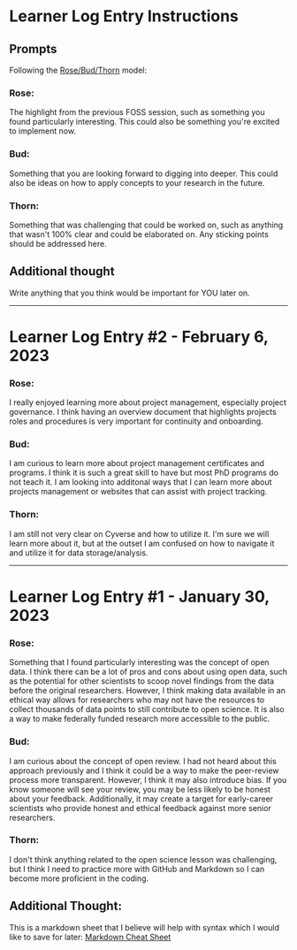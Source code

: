 # Learner Log Entry Instructions

## Prompts
Following the [Rose/Bud/Thorn](https://www.panoramaed.com/blog/rose-bud-thorn-activity-and-worksheet#:~:text=%22Rose%2C%20Bud%2C%20Thorn%22%20is%20a%20mindful%20design%2D,day%2C%20week%2C%20or%20month.) model:

### Rose:
The highlight from the previous FOSS session, such as something you found particularly interesting. This could also be something you're excited to implement now.

### Bud: 
Something that you are looking forward to digging into deeper. This could also be ideas on how to apply concepts to your research in the future. 

### Thorn: 
Something that was challenging that could be worked on, such as anything that wasn't 100% clear and could be elaborated on. Any sticking points should be addressed here. 

## Additional thought
Write anything that you think would be important for YOU later on.

---

# Learner Log Entry #2 - February 6, 2023

### Rose: 
I really enjoyed learning more about project management, especially project governance. I think having an overview document that highlights projects roles and procedures is very important for continuity and onboarding.

### Bud:
I am curious to learn more about project management certificates and programs. I think it is such a great skill to have but most PhD programs do not teach it. I am looking into additonal ways that I can learn more about projects management or websites that can assist with project tracking. 

### Thorn: 
I am still not very clear on Cyverse and how to utilize it. I'm sure we will learn more about it, but at the outset I am confused on how to navigate it and utilize it for data storage/analysis.

---

# Learner Log Entry #1 - January 30, 2023

### Rose:
Something that I found particularly interesting was the concept of open data. I think there can be a lot of pros and cons about using open data, such as the potential for other scientists to scoop novel findings from the data before the original researchers. However, I think making data available in an ethical way allows for researchers who may not have the resources to collect thousands of data points to still contribute to open science. It is also a way to make federally funded research more accessible to the public.

### Bud:
I am curious about the concept of open review. I had not heard about this approach previously and I think it could be a way to make the peer-review process more transparent. However, I think it may also introduce bias. If you know someone will see your review, you may be less likely to be honest about your feedback. Additionally, it may create a target for early-career scientists who provide honest and ethical feedback against more senior researchers.

### Thorn: 
I don't think anything related to the open science lesson was challenging, but I think I need to practice more with GitHub and Markdown so I can become more proficient in the coding.

## Additional Thought:
This is a markdown sheet that I believe will help with syntax which I would like to save for later: [Markdown Cheat Sheet](https://www.markdownguide.org/cheat-sheet/)
